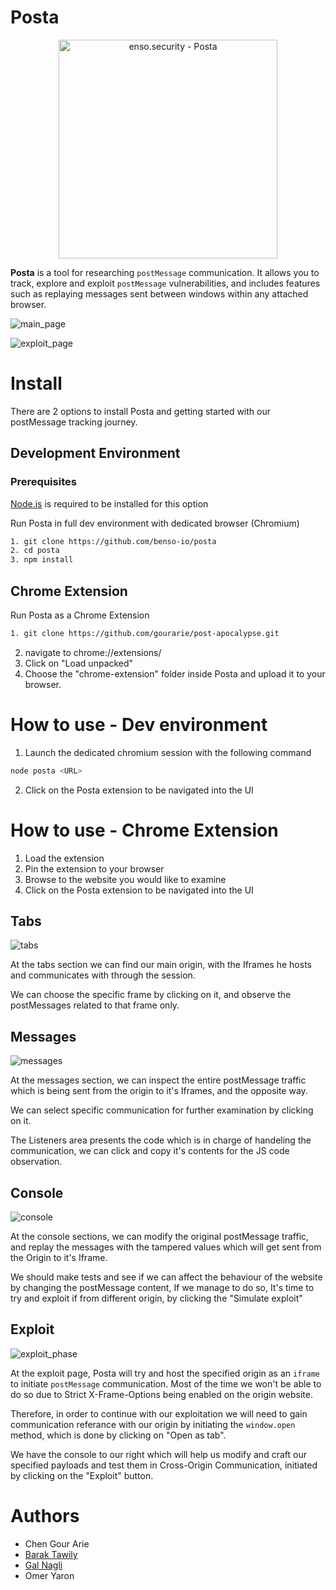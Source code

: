# Posta

<p align="center"><a href="https://github.com/benso-io/posta" title="Posta"><img height="350" src="./benso.png" alt="enso.security - Posta"></a></p>

**Posta** is a tool for researching `postMessage` communication. It allows you to track, explore and exploit `postMessage` vulnerabilities, and includes features such as replaying messages sent between windows within any attached browser.

![main_page](https://raw.githubusercontent.com/naglienso/naglienso.github.io/main/images/main_page.png)

![exploit_page](https://raw.githubusercontent.com/naglienso/naglienso.github.io/main/images/exploit_page.png)

# Install
There are 2 options to install Posta and getting started with our postMessage tracking journey.

## Development Environment

### Prerequisites
[Node.js](https://nodejs.org/en/download/) is required to be installed for this option

Run Posta in full dev environment with dedicated browser (Chromium)

```bash
1. git clone https://github.com/benso-io/posta
2. cd posta
3. npm install
```

## Chrome Extension
Run Posta as a Chrome Extension

```bash
1. git clone https://github.com/gourarie/post-apocalypse.git
```
2. navigate to chrome://extensions/
3. Click on "Load unpacked"
4. Choose the "chrome-extension" folder inside Posta and upload it to your browser.

# How to use - Dev environment
1. Launch the dedicated chromium session with the following command
```bash
node posta <URL>
```
2. Click on the Posta extension to be navigated into the UI

# How to use - Chrome Extension
1. Load the extension
2. Pin the extension to your browser
3. Browse to the website you would like to examine
4. Click on the Posta extension to be navigated into the UI

## Tabs
![tabs](https://raw.githubusercontent.com/naglienso/naglienso.github.io/main/images/tabs.png)

At the tabs section we can find our main origin, with the Iframes he hosts and communicates with through the session.

We can choose the specific frame by clicking on it, and observe the postMessages related to that frame only.

## Messages
![messages](https://raw.githubusercontent.com/naglienso/naglienso.github.io/main/images/messages.png)

At the messages section, we can inspect the entire postMessage traffic which is being sent from the origin to it's Iframes, and the opposite way.

We can select specific communication for further examination by clicking on it.

The Listeners area presents the code which is in charge of handeling the communication, we can click and copy it's contents for the JS code observation.

## Console
![console](https://raw.githubusercontent.com/naglienso/naglienso.github.io/main/images/console.png)

At the console sections, we can modify the original postMessage traffic, and replay the messages with the tampered values which will get sent from the Origin to it's Iframe.

We should make tests and see if we can affect the behaviour of the website by changing the postMessage content, If we manage to do so, It's time to try and exploit if from different origin, by clicking the "Simulate exploit"

## Exploit
![exploit_phase](https://raw.githubusercontent.com/naglienso/naglienso.github.io/main/images/exploit_phase.png)

At the exploit page, Posta will try and host the specified origin as an `iframe` to initiate `postMessage` communication. Most of the time we won't be able to do so due to Strict X-Frame-Options being enabled on the origin website.

Therefore, in order to continue with our exploitation we will need to gain communication referance with our origin by initiating the `window.open` method, which is done by clicking on "Open as tab".

We have the console to our right which will help us modify and craft our specified payloads and test them in Cross-Origin Communication, initiated by clicking on the "Exploit" button.

# Authors
- Chen Gour Arie
- [Barak Tawily](https://quitten.github.io/)
- [Gal Nagli](https://github.com/NagliNagli)
- Omer Yaron
